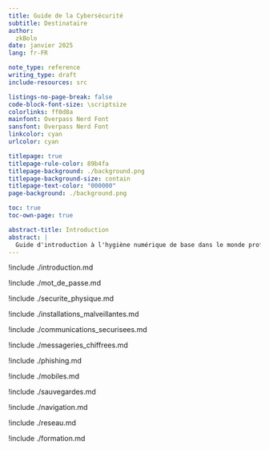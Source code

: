 ```yaml
---
title: Guide de la Cybersécurité
subtitle: Destinataire
author: 
  zkBolo
date: janvier 2025
lang: fr-FR

note_type: reference
writing_type: draft
include-resources: src

listings-no-page-break: false
code-block-font-size: \scriptsize
colorlinks: ff0d8a
mainfont: Overpass Nerd Font
sansfont: Overpass Nerd Font
linkcolor: cyan
urlcolor: cyan

titlepage: true
titlepage-rule-color: 89b4fa
titlepage-background: ./background.png
titlepage-background-size: contain
titlepage-text-color: "000000"
page-background: ./background.png

toc: true
toc-own-page: true

abstract-title: Introduction
abstract: |
  Guide d'introduction à l'hygiène numérique de base dans le monde professsionnel
---
```

<!--
!include ./sommaire.md
-->

!include ./introduction.md

!include ./mot_de_passe.md

!include ./securite_physique.md

!include ./installations_malveillantes.md

!include ./communications_securisees.md

!include ./messageries_chiffrees.md

!include ./phishing.md

!include ./mobiles.md

!include ./sauvegardes.md

!include ./navigation.md

!include ./reseau.md

!include ./formation.md